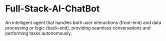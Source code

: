 # Full-Stack-AI-ChatBot
An intelligent agent that handles both user interactions (front-end) and data processing or logic (back-end), providing seamless conversations and performing tasks autonomously.
